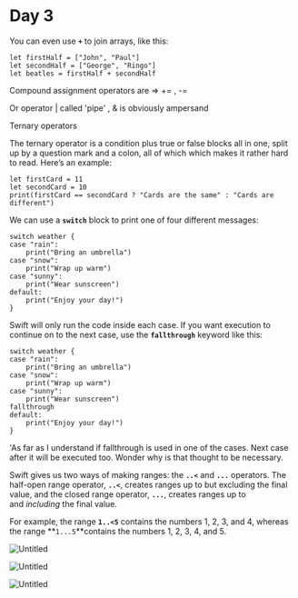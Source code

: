 # Day 3

You can even use **`+`** to join arrays, like this:

```
let firstHalf = ["John", "Paul"]
let secondHalf = ["George", "Ringo"]
let beatles = firstHalf + secondHalf
```

Compound assignment operators are ⇒ += , -= 

Or operator | called 'pipe' , & is obviously ampersand 

Ternary operators

The ternary operator is a condition plus true or false blocks all in one, split up by a question mark and a colon, all of which which makes it rather hard to read. Here’s an example:

```
let firstCard = 11
let secondCard = 10
print(firstCard == secondCard ? "Cards are the same" : "Cards are different")
```

We can use a **`switch`** block to print one of four different messages:

```
switch weather {
case "rain":
    print("Bring an umbrella")
case "snow":
    print("Wrap up warm")
case "sunny":
    print("Wear sunscreen")
default:
    print("Enjoy your day!")
}
```

Swift will only run the code inside each case. If you want execution to continue on to the next case, use the **`fallthrough`** keyword like this:

```
switch weather {
case "rain":
    print("Bring an umbrella")
case "snow":
    print("Wrap up warm")
case "sunny":
    print("Wear sunscreen")
fallthrough
default:
    print("Enjoy your day!")
}
```

'As far as I understand if fallthrough is used in one of the cases. Next case after it will be executed too. Wonder why is that thought to be necessary.

Swift gives us two ways of making ranges: the **`..<`** and **`...`** operators. The half-open range operator, **`..<`**, creates ranges up to but excluding the final value, and the closed range operator, **`...`**, creates ranges up to and *including* the final value.

For example, the range **`1..<5`** contains the numbers 1, 2, 3, and 4, whereas the range **`1...5`**contains the numbers 1, 2, 3, 4, and 5.

![Untitled](Day%203%200590646836d6414093e384dca1767213/Untitled.png)

![Untitled](Day%203%200590646836d6414093e384dca1767213/Untitled%201.png)

![Untitled](Day%203%200590646836d6414093e384dca1767213/Untitled%202.png)